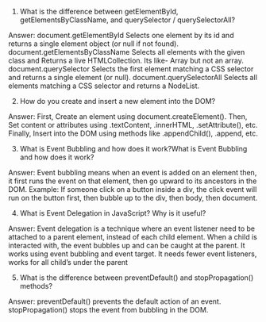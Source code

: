 
01. What is the difference between getElementById, getElementsByClassName, and querySelector / querySelectorAll?

Answer: 
document.getElementById Selects one element by its id and returns a single element object (or null if not found).
document.getElementsByClassName Selects all elements with the given class and Returns a live HTMLCollection. Its like- Array but not an array.
document.querySelector Selects the first element matching a CSS selector and returns a single element (or null).
document.querySelectorAll Selects all elements matching a CSS selector and returns a NodeList.



02. How do you create and insert a new element into the DOM?

Answer:
First, Create an element using document.createElement(). Then, Set content or attributes using .textContent, .innerHTML, .setAttribute(), etc. Finally, Insert into the DOM using methods like .appendChild(), .append, etc.



03. What is Event Bubbling and how does it work?What is Event Bubbling and how does it work?

Answer:
Event bubbling means when an event is added on an element then, it first runs the event on that element, then go upward to its ancestors in the DOM. 
Example: If someone click on a button inside a div, the click event will run on the button first, then bubble up to the div, then body, then document.



04. What is Event Delegation in JavaScript? Why is it useful?

Answer:
Event delegation is a technique where an event listener need to be attached to a parent element, instead of each child element. When a child is interacted with, the event bubbles up and can be caught at the parent. It works using event bubbling and event target.
It needs fewer event listeners, works for all child’s under the parent


05. What is the difference between preventDefault() and stopPropagation() methods?

Answer:
preventDefault() prevents the default action of an event.
stopPropagation() stops the event from bubbling in the DOM.
